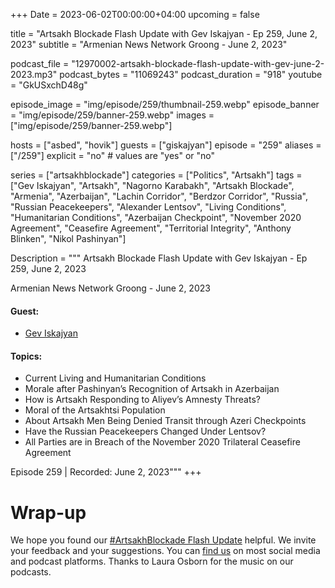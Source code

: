 +++
Date = 2023-06-02T00:00:00+04:00
upcoming = false

title = "Artsakh Blockade Flash Update with Gev Iskajyan - Ep 259, June 2, 2023"
subtitle = "Armenian News Network Groong - June 2, 2023"

podcast_file = "12970002-artsakh-blockade-flash-update-with-gev-june-2-2023.mp3"
podcast_bytes = "11069243"
podcast_duration = "918"
youtube = "GkUSxchD48g"

episode_image = "img/episode/259/thumbnail-259.webp"
episode_banner = "img/episode/259/banner-259.webp"
images = ["img/episode/259/banner-259.webp"]

hosts = ["asbed", "hovik"]
guests = ["giskajyan"]
episode = "259"
aliases = ["/259"]
explicit = "no" # values are "yes" or "no"


series = ["artsakhblockade"]
categories = ["Politics", "Artsakh"]
tags = ["Gev Iskajyan", "Artsakh", "Nagorno Karabakh", "Artsakh Blockade", "Armenia", "Azerbaijan", "Lachin Corridor", "Berdzor Corridor", "Russia", "Russian Peacekeepers", "Alexander Lentsov", "Living Conditions", "Humanitarian Conditions", "Azerbaijan Checkpoint", "November 2020 Agreement", "Ceasefire Agreement", "Territorial Integrity", "Anthony Blinken", "Nikol Pashinyan"]

Description = """
Artsakh Blockade Flash Update with Gev Iskajyan - Ep 259, June 2, 2023

Armenian News Network Groong - June 2, 2023

#### Guest: 
* [Gev Iskajyan](/guest/giskajyan)

#### Topics:
* Current Living and Humanitarian Conditions
* Morale after Pashinyan’s Recognition of Artsakh in Azerbaijan
* How is Artsakh Responding to Aliyev’s Amnesty Threats?
* Moral of the Artsakhtsi Population
* About Artsakh Men Being Denied Transit through Azeri Checkpoints
* Have the Russian Peacekeepers Changed Under Lentsov?
* All Parties are in Breach of the November 2020 Trilateral Ceasefire Agreement

Episode 259 | Recorded: June 2, 2023"""
+++


# Wrap-up

We hope you found our [#ArtsakhBlockade Flash Update](https://podcasts.groong.org/) helpful. We invite your feedback and your suggestions. You can [find us](https://linktr.ee/groong) on most social media and podcast platforms. Thanks to Laura Osborn for the music on our podcasts.
